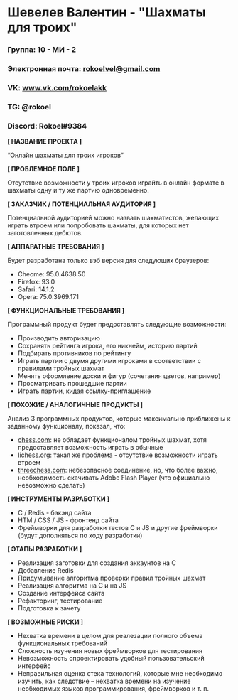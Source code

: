 # Шевелев Валентин - "Шахматы для троих"

### Группа: 10 - МИ - 2
### Электронная почта: rokoelvel@gmail.com
### VK: www.vk.com/rokoelakk
### TG: @rokoel
### Discord: Rokoel#9384


**[ НАЗВАНИЕ ПРОЕКТА ]**

“Онлайн шахматы для троих игроков”

**[ ПРОБЛЕМНОЕ ПОЛЕ ]**

Отсутствие возможности у троих игроков играйть в онлайн формате в шахматы одну и ту же партию одновременно.

**[ ЗАКАЗЧИК / ПОТЕНЦИАЛЬНАЯ АУДИТОРИЯ ]**

Потенциальной аудиторией можно назвать шахматистов, желающих играть втроем или попробовать шахматы, для которых нет заготовленных дебютов.

**[ АППАРАТНЫЕ ТРЕБОВАНИЯ ]** 

Будет разработана только вэб версия для следующих браузеров:
* Cheome: 95.0.4638.50
* Firefox: 93.0
* Safari: 14.1.2
* Opera: 75.0.3969.171

**[ ФУНКЦИОНАЛЬНЫЕ ТРЕБОВАНИЯ ]**

Программный продукт будет предоставлять следующие возможности:
* Производить авторизацию
* Сохранять рейтинга игрока, его никнейм, историю партий
* Подбирать противников по рейтингу
* Играть партии с двумя другими игроками в соответствии с правилами тройных шахмат
* Менять оформление доски и фигур (сочетания цветов, например)
* Просматривать прошедшие партии
* Играть партии, кидая ссылку-приглашение

**[ ПОХОЖИЕ / АНАЛОГИЧНЫЕ ПРОДУКТЫ ]**

Анализ 3 программных продуктов, которые максимально приближены к заданному функционалу, показал, что:

* [chess.com](https://www.chess.com/): не обладает функционалом тройных шахмат, хотя предоставляет возможность играть в обычные
*	[lichess.org](https://lichess.org/): такая же проблема - отсутствие возможности играть втроем
* [threechess.com](https://www.threechess.com/):  небезопасное соединение, но, что более важно, необходимость скачивать Adobe Flash Player (что официально невозможно сделать)

**[ ИНСТРУМЕНТЫ РАЗРАБОТКИ ]**

*	C / Redis - бэкэнд сайта
*	HTM / CSS / JS - фронтенд сайта
*	Фреймворки для разработки тестов C и JS и другие фреймворки (будут дополняться по ходу разработки)

**[ ЭТАПЫ РАЗРАБОТКИ ]**

*	Реализация заготовки для создания аккаунтов на С
*	Добавление Redis
*	Придумывание алгоритма проверки правил тройных шахмат
* Реализация алгоритма на С и на JS
* Создание интерфейса сайта
* Рефакторинг, тестирование
* Подготовка к зачету

**[ ВОЗМОЖНЫЕ РИСКИ ]**

*	Нехватка времени в целом для реалезации полного объема функциональных требований
*	Сложность изучения новых фреймворков для тестирования
*	Невозможность спроектировать удобный пользовательский интерфейс 
*	Неправильная оценка стека технологий, которые мне необходимо изучить, как следствие – нехватка времени на изучение необходимых языков программирования, фреймворков и т. п.
